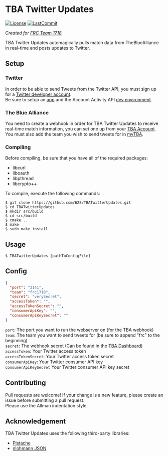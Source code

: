 # TBA Twitter Updates
[![License](https://img.shields.io/github/license/628/TBATwitterUpdates)](https://choosealicense.com/licenses/mit/)
[![LastCommit](https://img.shields.io/github/last-commit/628/TBATwitterUpdates)](https://github.com/628/TBATwitterUpdates/commits/master)  

*Created for [FRC Team 1718](http://www.fightingpi.org/)*

TBA Twitter Updates automagically pulls match data from TheBlueAlliance in real-time and posts updates to Twitter.

## Setup

### Twitter
In order to be able to send Tweets from the Twitter API, you must sign up for a [Twitter developer account](https://developer.twitter.com/en/apply-for-access.html).  
Be sure to setup an [app](https://developer.twitter.com/en/apps) and the Account Activity API [dev environment](https://developer.twitter.com/en/account/environments).
### The Blue Alliance
You need to create a webhook in order for TBA Twitter Updates to receive real-time match information, you can set one up from your [TBA Account](https://www.thebluealliance.com/account).  
You must also add the team you wish to send tweets for in [myTBA](https://www.thebluealliance.com/account/mytba#my-teams).
### Compiling
Before compiling, be sure that you have all of the required packages:
* libcurl
* liboauth
* libpthread
* libcrypto++

To compile, execute the following commands:
```
$ git clone https://github.com/628/TBATwitterUpdates.git
$ cd TBATwitterUpdates
$ mkdir src/build
$ cd src/build
$ cmake ..
$ make
$ sudo make install
```

## Usage

```
$ TBATwitterUpdates [pathToConfigFile]
```

## Config
```json
{
  "port": "3141",
  "team": "frc1718",
  "secret": "verySecret",
  "accessToken": "",
  "accessTokenSecret": "",
  "consumerApiKey": "",
  "consumerApiKeySecret": ""
}
```

`port`: The port you want to run the webserver on (for the TBA webhook)  
`team`: The team you want to send tweets for (be sure to append "frc" to the beginning)  
`secret`: The webhook secret (Can be found in the [TBA Dashboard](https://www.thebluealliance.com/account))  
`accessToken`: Your Twitter access token  
`accessTokenSecret`: Your Twitter access token secret  
`consumerApiKey`: Your Twitter consumer API key  
`consumerApiKeySecret` Your Twitter consumer API key secret

## Contributing
Pull requests are welcome! If your change is a new feature, please create an issue before submitting a pull request.  
Please use the Allman indentation style.

## Acknowledgement
TBA Twitter Updates uses the following third-party libraries:
* [Pistache](https://github.com/oktal/pistache)
* [nlohmann JSON](https://github.com/nlohmann/json)

